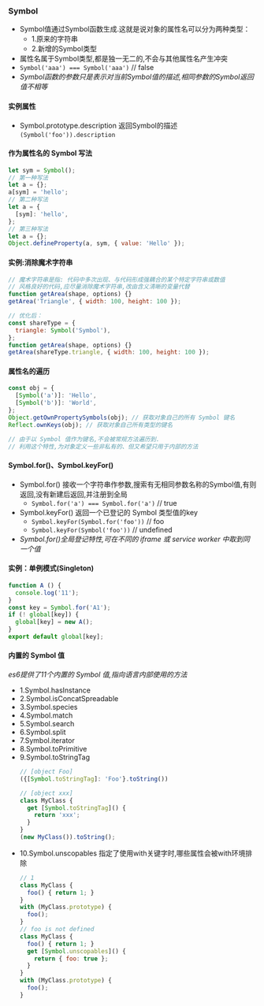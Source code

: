 ### Symbol
- Symbol值通过Symbol函数生成.这就是说对象的属性名可以分为两种类型：
  - 1.原来的字符串
  - 2.新增的Symbol类型
- 属性名属于Symbol类型,都是独一无二的,不会与其他属性名产生冲突
- `Symbol('aaa') === Symbol('aaa')` // false
- *Symbol函数的参数只是表示对当前Symbol值的描述,相同参数的Symbol返回值不相等*

#### 实例属性
- Symbol.prototype.description 返回Symbol的描述 `(Symbol('foo')).description`

#### 作为属性名的 Symbol 写法

```js
let sym = Symbol();
// 第一种写法
let a = {};
a[sym] = 'hello';
// 第二种写法
let a = {
  [sym]: 'hello',
};
// 第三种写法
let a = {};
Object.defineProperty(a, sym, { value: 'Hello' });
```

#### 实例:消除魔术字符串
```js
// 魔术字符串是指: 代码中多次出现、与代码形成强耦合的某个特定字符串或数值
// 风格良好的代码,应尽量消除魔术字符串,改由含义清晰的变量代替
function getArea(shape, options) {}
getArea('Triangle', { width: 100, height: 100 });

// 优化后：
const shareType = {
  triangle: Symbol('Symbol'),
};
function getArea(shape, options) {}
getArea(shareType.triangle, { width: 100, height: 100 });
```

#### 属性名的遍历
```js
const obj = {
  [Symbol('a')]: 'Hello',
  [Symbol('b')]: 'World',
};
Object.getOwnPropertySymbols(obj); // 获取对象自己的所有 Symbol 键名
Reflect.ownKeys(obj); // 获取对象自己所有类型的键名

// 由于以 Symbol 值作为键名,不会被常规方法遍历到.
// 利用这个特性,为对象定义一些非私有的、但又希望只用于内部的方法
```

#### Symbol.for()、Symbol.keyFor()
- Symbol.for() 接收一个字符串作参数,搜索有无相同参数名称的Symbol值,有则返回,没有新建后返回,并注册到全局
  - `Symbol.for('a') === Symbol.for('a')` // true
- Symbol.keyFor() 返回一个已登记的 Symbol 类型值的key
  - `Symbol.keyFor(Symbol.for('foo'))` // foo
  - `Symbol.keyFor(Symbol('foo'))` // undefined
- *Symbol.for()全局登记特性,可在不同的 iframe 或 service worker 中取到同一个值*

#### 实例：单例模式(Singleton)

```js
function A () {
  console.log('11');
}
const key = Symbol.for('A1');
if (! global[key]) {
  global[key] = new A();
}
export default global[key];
```

#### 内置的 Symbol 值
*es6提供了11个内置的 Symbol 值,指向语言内部使用的方法*
- 1.Symbol.hasInstance
- 2.Symbol.isConcatSpreadable
- 3.Symbol.species
- 4.Symbol.match
- 5.Symbol.search
- 6.Symbol.split
- 7.Symbol.iterator
- 8.Symbol.toPrimitive
- 9.Symbol.toStringTag
  ```js
  // [object Foo]
  ({[Symbol.toStringTag]: 'Foo'}.toString())

  // [object xxx]
  class MyClass {
    get [Symbol.toStringTag]() {
      return 'xxx';
    }
  }
  (new MyClass()).toString();
  ```
- 10.Symbol.unscopables 指定了使用with关键字时,哪些属性会被with环境排除
  ```js
  // 1
  class MyClass {
    foo() { return 1; }
  }
  with (MyClass.prototype) {
    foo();
  }
  // foo is not defined
  class MyClass {
    foo() { return 1; }
    get [Symbol.unscopables]() {
      return { foo: true };
    }
  }
  with (MyClass.prototype) {
    foo();
  }
  ```